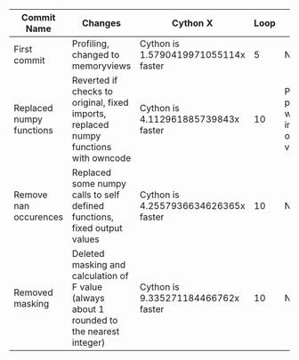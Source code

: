 |Commit Name   	|Changes  	|Cython X   	|Loop   	|Issues     |Notes     |
|---	|---	|---	|---	|---    |---    |
|First commit	|Profiling, changed to memoryviews	|Cython is 1.5790419971055114x faster	|5	| None  |       |
|Replaced numpy functions  	|Reverted if checks to original, fixed imports, replaced numpy functions with owncode    	|Cython is 4.112961885739843x faster   	|10  	|Prange/nogil performance worse off, incorrect output values    |       |
|Remove nan occurences   	|Replaced some numpy calls to self defined functions, fixed output values   	|Cython is 4.2557936634626365x faster   	|10   	|None       |Profile :  400015 function calls in 0.691 seconds      |
|Removed masking   	|Deleted masking and calculation of F value (always about 1 rounded to the nearest integer)   	|Cython is 9.335271184466762x faster   	|10   	| None      |50015 function calls in 0.245 seconds       |